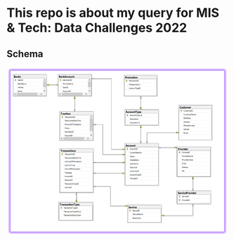 # This repo is about my query for MIS & Tech: Data Challenges 2022

## Schema

![alt text](https://github.com/manhtienhoang/sql-project1/blob/main/Schema.png?raw=true)
